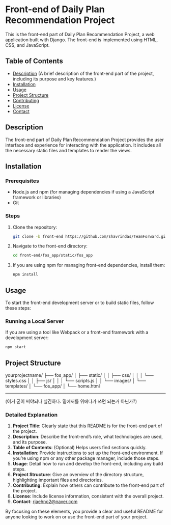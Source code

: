 # Front-end of Daily Plan Recommendation Project

This is the front-end part of  Daily Plan Recommendation Project, a web application built with Django. The front-end is implemented using HTML, CSS, and JavaScript.

## Table of Contents

- [Description](#description) (A brief description of the front-end part of the project, including its purpose and key features.)
- [Installation](#installation)
- [Usage](#usage)
- [Project Structure](#project-structure)
- [Contributing](#contributing)
- [License](#license)
- [Contact](#contact)

## Description

The front-end part of Daily Plan Recommendation Project provides the user interface and experience for interacting with the application. It includes all the necessary static files and templates to render the views.

## Installation

### Prerequisites

- Node.js and npm (for managing dependencies if using a JavaScript framework or libraries)
- Git

### Steps

1. Clone the repository:
    ```bash
    git clone -b front-end https://github.com/shavrindas/TeamForward.git
    ```

2. Navigate to the front-end directory:
    ```bash
    cd front-end/fos_app/static/fos_app
    ```

3. If you are using npm for managing front-end dependencies, install them:
    ```bash
    npm install
    ```

## Usage

To start the front-end development server or to build static files, follow these steps:

### Running a Local Server

If you are using a tool like Webpack or a front-end framework with a development server:
```bash
npm start
```

## Project Structure
yourprojectname/
├── fos_app/
│   ├── static/
│   │   ├── css/
│   │   │   └── styles.css
│   │   ├── js/
│   │   │   └── scripts.js
│   │   └── images/
│   └── templates/
│       └── fos_app/
│           └── home.html

-------------------------

(이거 굳이 써야되나 싶긴하다. 밑에꺼를 위에다가 쓰면 되는거 아닌가?)
### Detailed Explanation

1. **Project Title**: Clearly state that this README is for the front-end part of the project.
2. **Description**: Describe the front-end’s role, what technologies are used, and its purpose.
3. **Table of Contents**: (Optional) Helps users find sections quickly.
4. **Installation**: Provide instructions to set up the front-end environment. If you’re using npm or any other package manager, include those steps.
5. **Usage**: Detail how to run and develop the front-end, including any build steps.
6. **Project Structure**: Give an overview of the directory structure, highlighting important files and directories.
7. **Contributing**: Explain how others can contribute to the front-end part of the project.
8. **License**: Include license information, consistent with the overall project.
9. **Contact**: rjaehno2@naver.com

By focusing on these elements, you provide a clear and useful README for anyone looking to work on or use the front-end part of your project.

